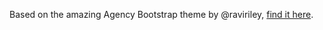 Based on the amazing Agency Bootstrap theme by @raviriley, [find it here](https://github.com/raviriley/agency-jekyll-theme). 


